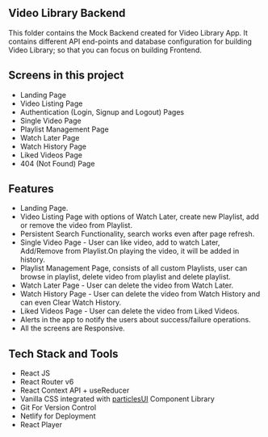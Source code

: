 ## Video Library Backend

This folder contains the Mock Backend created for Video Library App. It contains different API end-points and database configuration for building Video Library; so that you can focus on building Frontend.


## Screens in this project
- Landing Page
- Video Listing Page
- Authentication (Login, Signup and Logout) Pages
- Single Video Page
- Playlist Management Page
- Watch Later Page
- Watch History Page
- Liked Videos Page
- 404 (Not Found) Page

## Features

- Landing Page.
- Video Listing Page with options of Watch Later, create new Playlist, add or remove the video from Playlist.
- Persistent Search Functionality, search works even after page refresh.
- Single Video Page - User can like video, add to watch Later, Add/Remove from Playlist.On playing the video, it will be added in  history.
- Playlist Management Page, consists of all custom Playlists, user can browse in playlist, delete video from playlist and delete playlist.
- Watch Later Page - User can delete the video from Watch Later.
- Watch History Page - User can delete the video from Watch History and can even Clear Watch History.
- Liked Videos Page - User can delete the video from Liked Videos.
- Alerts in the app to notify the users about success/failure operations.
- All the screens are Responsive.

## Tech Stack and Tools

- React JS
- React Router v6
- React Context API + useReducer
- Vanilla CSS integrated with [particlesUI](https://particlesui-v2.netlify.app/) Component Library
- Git For Version Control
- Netlify for Deployment
- React Player
